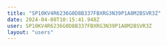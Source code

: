```yaml
---
title: "SP10KV4R6236G0D8B337FBXRG3N39P1A8M2BSVR3Z"
date: 2024-04-08T10:15:41.948Z
user: SP10KV4R6236G0D8B337FBXRG3N39P1A8M2BSVR3Z
layout: "users"
---
```

    